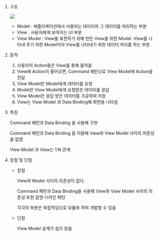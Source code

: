 1. 구조

   ![](https://img1.daumcdn.net/thumb/R1280x0/?scode=mtistory2&fname=https%3A%2F%2Fblog.kakaocdn.net%2Fdn%2FCiXz0%2FbtqBQ1iMiVT%2FstaXr7UO95opKgXEU01EY0%2Fimg.png)

   * Model : 애플리케이션에서 사용되는 데이터와 그 데이터를 처리하는 부분
   * View : 사용자에게 보여지는 UI 부분
   * View Model : View를 표현하기 위해 만든 View를 위한 Model. View를 나타내 주기 위한 Model이자 View를 나타내기 위한 데이터 처리를 하는 부분.

2. 동작

   1. 사용자의 Action들은 View를 통해 들어옴
   2. View에 Action이 들어오면, Command 패턴으로 View Model에 Action을 전달
   3. View Model은 Model에게 데이터를 요청
   4. Model은 View Model에게 요청받은 데이터를 응답
   5. View Model은 응답 받은 데이터를 가공하여 저장
   6. View는 View Model 과 Data Binding해 화면을 나타냄

3. 특징

   Command 패턴과 Data Binding 을 사용해 구현

   Command 패턴과 Data Binding 을 이용해 View와 View Model 사이의 의존성을 없앰

   View Model 과 View는 1:N 관계

4. 장점 및  단점

   * 장점

     View와 Model 사이의 의존성이 없다.

     Command 패턴과 Data Binding을 사용해 View와 View Model 사이의 의존성 또한 없앤 디자인 패턴

     각각의 부분은 독립적임으로 모듈화 하여 개발할 수 있음

   * 단점

     View Model 설계가 쉽지 않음
